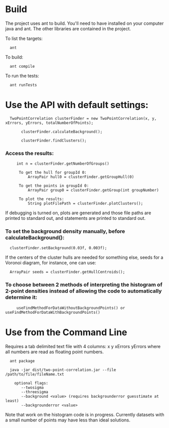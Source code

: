 # Build #

The project uses ant to build.  You'll need to have installed on your computer java and ant.
The other libraries are contained in the project.

To list the targets:
```
  ant
```

To build:
```
  ant compile
```

To run the tests:
```
  ant runTests
```

# Use the API with default settings: #

```
  TwoPointCorrelation clusterFinder = new TwoPointCorrelation(x, y, xErrors, yErrors, totalNumberOfPoints);
  
       clusterFinder.calculateBackground();
       
       clusterFinder.findClusters();
```

### Access the results: ###
```
     int n = clusterFinder.getNumberOfGroups()
      
      To get the hull for groupId 0:
          ArrayPair hull0 = clusterFinder.getGroupHull(0)

      To get the points in groupId 0:
          ArrayPair group0 = clusterFinder.getGroup(int groupNumber)
      
      To plot the results:
          String plotFilePath = clusterFinder.plotClusters();
```

If debugging is turned on, plots are generated and those file paths are printed to standard out, and statements are printed to standard out.


### To set the background density manually, before calculateBackground(): ###
```
  clusterFinder.setBackground(0.03f, 0.003f);
```


If the centers of the cluster hulls are needed for something else, seeds for a Voronoi diagram, for instance, one can use:
```
  ArrayPair seeds = clusterFinder.getHullCentroids();
```

### To choose between 2 methods of interpreting the histogram of 2-point densities instead of allowing the code to automatically determine it: ###
```
     useFindMethodForDataWithoutBackgroundPoints() or useFindMethodForDataWithBackgroundPoints()
```

# Use from the Command Line #

Requires a tab delimited text file with 4 columns: x  y  xErrors  yErrors where all numbers are read as floating point numbers.

```
  ant package
  
  java -jar dist/two-point-correlation.jar --file /path/to/file/fileName.txt

    optional flags:
       --twosigma
       --threesigma
       --background <value> (requires backgrounderror guesstimate at least)
       --backgrounderror <value>
```

Note that work on the histogram code is in progress.  Currently datasets with a small number of points may have less than ideal solutions.